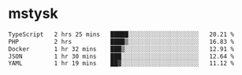 # mstysk

<!--START_SECTION:waka-->

```txt
TypeScript   2 hrs 25 mins   █████░░░░░░░░░░░░░░░░░░░░   20.21 %
PHP          2 hrs           ████▒░░░░░░░░░░░░░░░░░░░░   16.83 %
Docker       1 hr 32 mins    ███▒░░░░░░░░░░░░░░░░░░░░░   12.91 %
JSON         1 hr 30 mins    ███░░░░░░░░░░░░░░░░░░░░░░   12.64 %
YAML         1 hr 19 mins    ██▓░░░░░░░░░░░░░░░░░░░░░░   11.12 %
```

<!--END_SECTION:waka-->
